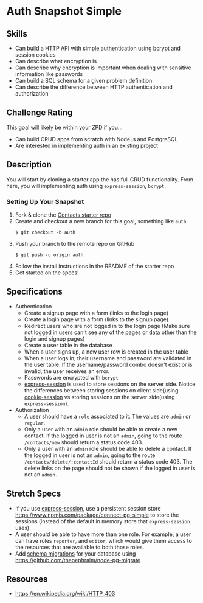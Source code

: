 # Auth Snapshot Simple

## Skills

- Can build a HTTP API with simple authentication using bcrypt and session cookies
- Can describe what encryption is
- Can describe why encryption is important when dealing with sensitive information like passwords
- Can build a SQL schema for a given problem definition
- Can describe the difference between HTTP authentication and authorization

## Challenge Rating

This goal will likely be within your ZPD if you...

- Can build CRUD apps from scratch with Node.js and PostgreSQL
- Are interested in implementing auth in an existing project

## Description

You will start by cloning a starter app the has full CRUD functionality. From here, you will implementing auth using `express-session`, `bcrypt`.

### Setting Up Your Snapshot

1. Fork & clone the [Contacts starter repo](https://github.com/GuildCrafts/contacts-snapshot-starter)
1. Create and checkout a new branch for this goal, something like `auth`
    ```
    $ git checkout -b auth
    ```
1. Push your branch to the remote repo on GitHub
    ```
    $ git push -u origin auth
    ```
1. Follow the install instructions in the README of the starter repo
1. Get started on the specs!

## Specifications

- Authentication
  - Create a signup page with a form (links to the login page)
  - Create a login page with a form (links to the signup page)
  - Redirect users who are not logged in to the login page (Make sure not logged in users can't see any of the pages or data other than the login and signup pages)
  - Create a user table in the database
  - When a user signs up, a new user row is created in the user table
  - When a user logs in, their username and password are validated in the user table. If the username/password combo doesn't exist or is invalid, the user receives an error.
  - Passwords are encrypted with `bcrypt`
  - [express-session][express-session] is used to store sessions on the server side. Notice the differences between storing sessions on client side(using [cookie-session][cookie-session] vs storing sessions on the server side(using `express-session`).
- Authorization
  - A user should have a `role` associated to it. The values are `admin` or `regular`.
  - Only a user with an `admin` role should be able to create a new contact. If the logged in user is not an `admin`, going to the route `/contacts/new` should return a status code 403.
  - Only a user with an `admin` role should be able to delete a contact. If the logged in user is not an `admin`, going to the route `/contacts/delete/:contactId` should return a status code 403. The delete links on the page should not be shown if the logged in user is not an `admin`.

## Stretch Specs

- If you use [express-session], use a persistent session store https://www.npmjs.com/package/connect-pg-simple to store the sessions (instead of the default in memory store that `express-session` uses)
- A user should be able to have more than one role. For example, a user can have roles `reporter`, and `editor`, which would give them access to the resources that are available to both those roles.
- Add [schema migrations](https://en.wikipedia.org/wiki/Schema_migration) for your database using https://github.com/theoephraim/node-pg-migrate

## Resources
- https://en.wikipedia.org/wiki/HTTP_403

[express-session]: https://github.com/expressjs/session
[cookie-session]: https://github.com/expressjs/cookie-session
